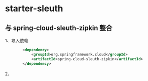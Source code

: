 # starter-sleuth
## 与 spring-cloud-sleuth-zipkin 整合
1、导入依赖
```xml
        <dependency>
            <groupId>org.springframework.cloud</groupId>
            <artifactId>spring-cloud-sleuth-zipkin</artifactId>
        </dependency>
```
2、



